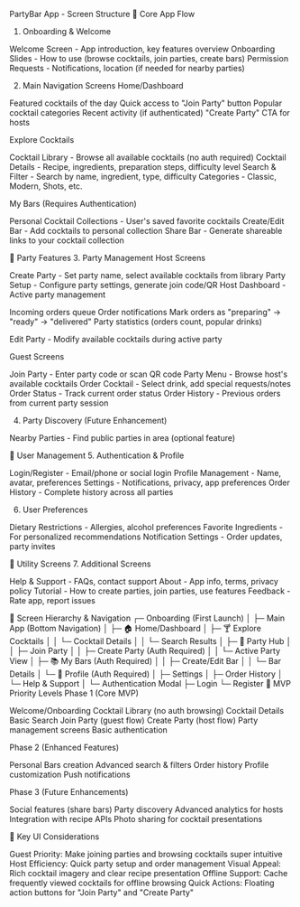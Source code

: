 PartyBar App - Screen Structure
🎯 Core App Flow
1. Onboarding & Welcome

Welcome Screen - App introduction, key features overview
Onboarding Slides - How to use (browse cocktails, join parties, create bars)
Permission Requests - Notifications, location (if needed for nearby parties)

2. Main Navigation Screens
Home/Dashboard

Featured cocktails of the day
Quick access to "Join Party" button
Popular cocktail categories
Recent activity (if authenticated)
"Create Party" CTA for hosts

Explore Cocktails

Cocktail Library - Browse all available cocktails (no auth required)
Cocktail Details - Recipe, ingredients, preparation steps, difficulty level
Search & Filter - Search by name, ingredient, type, difficulty
Categories - Classic, Modern, Shots, etc.

My Bars (Requires Authentication)

Personal Cocktail Collections - User's saved favorite cocktails
Create/Edit Bar - Add cocktails to personal collection
Share Bar - Generate shareable links to your cocktail collection

🎉 Party Features
3. Party Management
Host Screens

Create Party - Set party name, select available cocktails from library
Party Setup - Configure party settings, generate join code/QR
Host Dashboard - Active party management

Incoming orders queue
Order notifications
Mark orders as "preparing" → "ready" → "delivered"
Party statistics (orders count, popular drinks)


Edit Party - Modify available cocktails during active party

Guest Screens

Join Party - Enter party code or scan QR code
Party Menu - Browse host's available cocktails
Order Cocktail - Select drink, add special requests/notes
Order Status - Track current order status
Order History - Previous orders from current party session

4. Party Discovery (Future Enhancement)

Nearby Parties - Find public parties in area (optional feature)

👤 User Management
5. Authentication & Profile

Login/Register - Email/phone or social login
Profile Management - Name, avatar, preferences
Settings - Notifications, privacy, app preferences
Order History - Complete history across all parties

6. User Preferences

Dietary Restrictions - Allergies, alcohol preferences
Favorite Ingredients - For personalized recommendations
Notification Settings - Order updates, party invites

🔧 Utility Screens
7. Additional Screens

Help & Support - FAQs, contact support
About - App info, terms, privacy policy
Tutorial - How to create parties, join parties, use features
Feedback - Rate app, report issues

📱 Screen Hierarchy & Navigation
┌─ Onboarding (First Launch)
│
├─ Main App (Bottom Navigation)
│  ├─ 🏠 Home/Dashboard
│  ├─ 🍸 Explore Cocktails
│  │  └─ Cocktail Details
│  │  └─ Search Results
│  ├─ 🎉 Party Hub
│  │  ├─ Join Party
│  │  ├─ Create Party (Auth Required)
│  │  └─ Active Party View
│  ├─ 📚 My Bars (Auth Required)
│  │  ├─ Create/Edit Bar
│  │  └─ Bar Details
│  └─ 👤 Profile (Auth Required)
│     ├─ Settings
│     ├─ Order History
│     └─ Help & Support
│
└─ Authentication Modal
   ├─ Login
   └─ Register
🚀 MVP Priority Levels
Phase 1 (Core MVP)

Welcome/Onboarding
Cocktail Library (no auth browsing)
Cocktail Details
Basic Search
Join Party (guest flow)
Create Party (host flow)
Party management screens
Basic authentication

Phase 2 (Enhanced Features)

Personal Bars creation
Advanced search & filters
Order history
Profile customization
Push notifications

Phase 3 (Future Enhancements)

Social features (share bars)
Party discovery
Advanced analytics for hosts
Integration with recipe APIs
Photo sharing for cocktail presentations

🎨 Key UI Considerations

Guest Priority: Make joining parties and browsing cocktails super intuitive
Host Efficiency: Quick party setup and order management
Visual Appeal: Rich cocktail imagery and clear recipe presentation
Offline Support: Cache frequently viewed cocktails for offline browsing
Quick Actions: Floating action buttons for "Join Party" and "Create Party"
